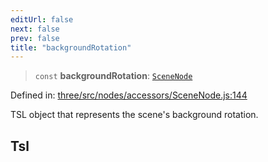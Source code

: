 ```yaml
---
editUrl: false
next: false
prev: false
title: "backgroundRotation"
---
```


> `const` **backgroundRotation**: [`SceneNode`](/reference/threewebgpu/classes/scenenode/)

Defined in: [three/src/nodes/accessors/SceneNode.js:144](https://github.com/DefinitelyMaybe/three-i18n/blob/fa57b79433d1c349ffb23a78727299c8d4190136/three/src/nodes/accessors/SceneNode.js#L144)

TSL object that represents the scene's background rotation.

## Tsl
